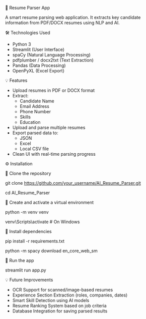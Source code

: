 🚀 Resume Parser App

A smart resume parsing web application. It extracts key candidate information from PDF/DOCX resumes using NLP and AI.

🛠 Technologies Used

- Python 3
- Streamlit (User Interface)
- spaCy (Natural Language Processing)
- pdfplumber / docx2txt (Text Extraction)
- Pandas (Data Processing)
- OpenPyXL (Excel Export)

💡 Features

- Upload resumes in PDF or DOCX format
- Extract:
  - Candidate Name
  - Email Address
  - Phone Number
  - Skills
  - Education
- Upload and parse multiple resumes
- Export parsed data to:
  - JSON
  - Excel
  - Local CSV file
- Clean UI with real-time parsing progress

⚙️ Installation

   📌 Clone the repository

   git clone https://github.com/your_username/AI_Resume_Parser.git
   
   cd AI_Resume_Parser

   📌 Create and activate a virtual environment
   
   python -m venv venv
   
   venv\Scripts\activate  # On Windows

   📌 Install dependencies
   
   pip install -r requirements.txt
   
   python -m spacy download en_core_web_sm

   📌 Run the app
   
   streamlit run app.py

💡 Future Improvements

- OCR Support for scanned/image-based resumes
- Experience Section Extraction (roles, companies, dates)
- Smart Skill Detection using AI models
- Resume Ranking System based on job criteria
- Database Integration for saving parsed results
